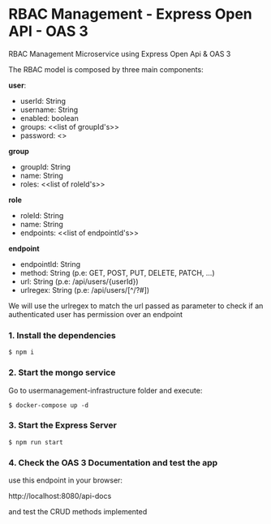 # RBAC Management - Express Open API - OAS 3

RBAC Management Microservice using Express Open Api & OAS 3

The RBAC model is composed by three main components:

__user__:
- userId: String
- username: String
- enabled: boolean
- groups: <<list of groupId's>>
- password: <<encrypted password>>

__group__
- groupId: String
- name: String
- roles: <<list of roleId's>>

__role__
- roleId: String
- name: String
- endpoints: <<list of endpointId's>>

__endpoint__
- endpointId: String
- method: String (p.e: GET, POST, PUT, DELETE, PATCH, ...)
- url: String (p.e: /api/users/{userId})
- urlregex: String (p.e: /api/users/[^/?#])

We will use the urlregex to match the url passed as parameter to check if an authenticated user has permission over an endpoint

### 1. Install the dependencies

```shell
$ npm i
```

### 2. Start the mongo service

Go to usermanagement-infrastructure folder and execute:

```shell
$ docker-compose up -d
```

### 3. Start the Express Server

```shell
$ npm run start
```

### 4. Check the OAS 3 Documentation and test the app

use this endpoint in your browser:

http://localhost:8080/api-docs

and test the CRUD methods implemented
